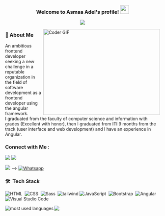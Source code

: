 <h3 align="center">
  Welcome to Asmaa Adel's profile!
  <img src="https://media.giphy.com/media/hvRJCLFzcasrR4ia7z/giphy.gif" width="28">
</h3>

<!-- Typing SVG by DenverCoder1 - https://github.com/DenverCoder1/readme-typing-svg -->
<p align="center">
  <a href="https://github.com/DenverCoder1/readme-typing-svg"><img src="https://readme-typing-svg.herokuapp.com/?lines=Frontend%20Developer;Always%20learning%20new%20things&font=Fira%20Code&center=true&width=440&height=45&color=f75c7e&vCenter=true&size=22"></a>
</p> 

<img align="right" src="https://media.giphy.com/media/SWoSkN6DxTszqIKEqv/giphy.gif" alt="Coder GIF" width="380" height="280">

<!-- - 🏢 I'm a Frontend Developer (Angular). -->
<!-- - 👨‍💻 As a CS student, I'm constantly learning and exploring new technologies to improve my skills. -->
<!-- - 💬 Ask me about my experience with JavaScript, Angular, or anything related to web development. -->
<!-- - ⚡ Fun Fact: I'm a coffee enthusiast and my perfect day would start and end with a cup of coffee. -->
<!-- - 👨‍💻 Check out my portfolio at https://yousef-dergham.netlify.app/ to see some of the projects I've worked on.
 -->

<h3>🚀 About Me</h3> 
<p> 
An ambitious frontend developer seeking a new challenge in a reputable organization in the field of software development as a frontend developer using the angular framework. <br>
I graduated from the faculty of computer science and information with grades (Excellent with honor), then I graduated from ITI 9 months from the track (user interface and web development) and I have an experience in Angular.</p>


### Connect with Me :

<a href="https://linkedin.com/in/asmaaadel41" target="_blank"><img src="https://img.shields.io/badge/-Asmaa%20Adel-0077B5?style=for-the-badge&logo=Linkedin&logoColor=white"/></a>
<a href="https://behance.com/asmaaadel14" target="_blank"><img src="https://img.shields.io/badge/-Asmaa%20Adel-0077B5?style=for-the-badge&logo=Behance&logoColor=white"/></a>
<!-- <a href="https://t.me/asmaaael99" target="_blank"><img src="https://img.shields.io/badge/-Asmaa%20Adel-0077B5?style=for-the-badge&logo=Telegram&logoColor=white"/></a> -->
<a href="asmaaadel12272@gmail.com"><img  src="https://img.shields.io/badge/Gmail-D14836?style=for-the-badge&logo=gmail&logoColor=white"></a> -->
[![Whatsapp](https://img.shields.io/badge/-Whatsapp-075e54?style=for-the-badge&logo=Whatsapp&logoColor=white)](https://api.whatsapp.com/send/?phone=01005074554)


### 🛠 &nbsp;Tech Stack
![HTML](https://img.shields.io/badge/-HTML-05122A?style=flat&logo=HTML5)&nbsp;
![CSS](https://img.shields.io/badge/-CSS-05122A?style=flat&logo=CSS3&logoColor=1572B6)&nbsp;
![Sass](https://img.shields.io/badge/-Sass-05122A?style=flat&logo=sass)&nbsp;
![tailwind](https://img.shields.io/badge/-tailwindcss-15b4c1?style=flat-square&logo=tailwindcss&logoColor=ffffff)
![JavaScript](https://img.shields.io/badge/-JavaScript-05122A?style=flat&logo=javascript)&nbsp;
![Bootstrap](https://img.shields.io/badge/-Bootstrap-05122A?style=flat&logo=bootstrap&logoColor=563D7C)&nbsp;
![Angular](https://img.shields.io/badge/-Angular-05122A?style=flat&logo=angular)
![Visual Studio Code](https://img.shields.io/badge/-Visual%20Studio%20Code-05122A?style=flat&logo=visual-studio-code&logoColor=007ACC)&nbsp;

<img align="left" src="https://github-readme-stats.vercel.app/api/top-langs?username=asmaaadel41&show_icons=true&locale=en&layout=compact&theme=radical" alt="most used languages" />

<div>
  <a href="https://komarev.com/ghpvc/?username=asmaaadel41&style=for-the-badge">
      <img src="https://komarev.com/ghpvc/?username=asmaaadel41&style=for-the-badge">
  </a>
</div>

